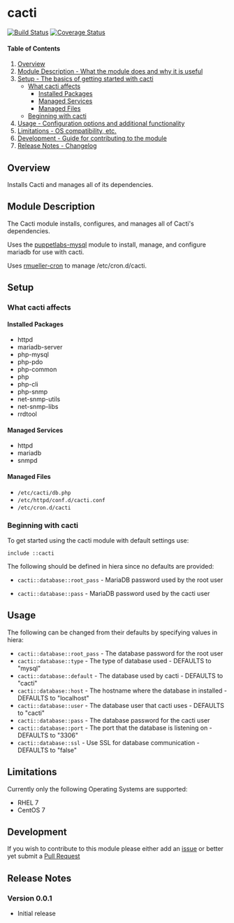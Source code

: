 # cacti

[![Build Status](https://travis-ci.org/garrettrowell/puppet-cacti.svg?branch=master)](https://travis-ci.org/garrettrowell/puppet-cacti)
[![Coverage Status](https://coveralls.io/repos/garrettrowell/puppet-cacti/badge.svg?branch=master&service=github)](https://coveralls.io/github/garrettrowell/puppet-cacti?branch=master)

#### Table of Contents

1. [Overview](#overview)
2. [Module Description - What the module does and why it is useful](#module-description)
3. [Setup - The basics of getting started with cacti](#setup)
    * [What cacti affects](#what-cacti-affects)
      * [Installed Packages](#installed-packages)
      * [Managed Services](#managed-services)
      * [Managed Files](#managed-files)
    * [Beginning with cacti](#beginning-with-cacti)
4. [Usage - Configuration options and additional functionality](#usage)
5. [Limitations - OS compatibility, etc.](#limitations)
6. [Development - Guide for contributing to the module](#development)
7. [Release Notes - Changelog](#release-notes)

## Overview

Installs Cacti and manages all of its dependencies.

## Module Description

The Cacti module installs, configures, and manages all of Cacti's dependencies.

Uses the [puppetlabs-mysql](https://github.com/puppetlabs/puppetlabs-mysql) module to install, manage, and configure mariadb for use with cacti.

Uses [rmueller-cron](https://github.com/roman-mueller/rmueller-cron) to manage /etc/cron.d/cacti.


## Setup

### What cacti affects

#### Installed Packages

* httpd
* mariadb-server
* php-mysql
* php-pdo
* php-common
* php
* php-cli
* php-snmp
* net-snmp-utils
* net-snmp-libs
* rrdtool

#### Managed Services

* httpd
* mariadb
* snmpd

#### Managed Files
* `/etc/cacti/db.php`
* `/etc/httpd/conf.d/cacti.conf`
* `/etc/cron.d/cacti`

### Beginning with cacti
To get started using the cacti module with default settings use:

`include ::cacti`

The following should be defined in hiera since no defaults are provided:

* `cacti::database::root_pass` - MariaDB password used by the root user

* `cacti::database::pass` - MariaDB password used by the cacti user

## Usage

The following can be changed from their defaults by specifying values in hiera:

* `cacti::database::root_pass` - The database password for the root user
* `cacti::database::type` - The type of database used - DEFAULTS to "mysql"
* `cacti::database::default` - The database used by cacti - DEFAULTS to "cacti"
* `cacti::database::host` - The hostname where the database in installed - DEFAULTS to "localhost"
* `cacti::database::user` - The database user that cacti uses - DEFAULTS to "cacti"
* `cacti::database::pass` - The database password for the cacti user
* `cacti::database::port` - The port that the database is listening on - DEFAULTS to "3306"
* `cacti::database::ssl` - Use SSL for database communication - DEFAULTS to "false"

## Limitations

Currently only the following Operating Systems are supported:

* RHEL 7
* CentOS 7

## Development

If you wish to contribute to this module please either add an [issue](https://github.com/garrettrowell/puppet-cacti/issues) or better yet submit a [Pull Request](https://github.com/garrettrowell/puppet-cacti/pulls)

## Release Notes

### Version 0.0.1
* Initial release
